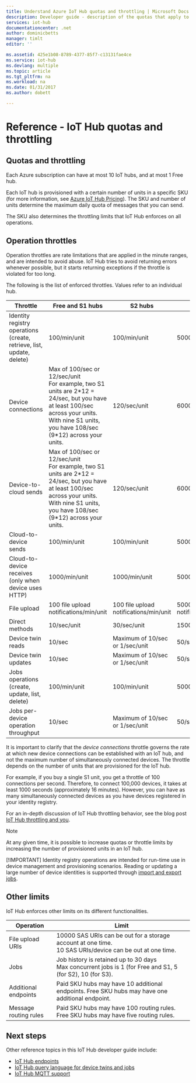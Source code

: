```yaml
---
title: Understand Azure IoT Hub quotas and throttling | Microsoft Docs
description: Developer guide - description of the quotas that apply to IoT Hub and the expected throttling behavior.
services: iot-hub
documentationcenter: .net
author: dominicbetts
manager: timlt
editor: ''

ms.assetid: 425e1b08-8789-4377-85f7-c13131fae4ce
ms.service: iot-hub
ms.devlang: multiple
ms.topic: article
ms.tgt_pltfrm: na
ms.workload: na
ms.date: 01/31/2017
ms.author: dobett

---
```

# Reference - IoT Hub quotas and throttling

## Quotas and throttling
Each Azure subscription can have at most 10 IoT hubs, and at most 1 Free hub.

Each IoT hub is provisioned with a certain number of units in a specific SKU (for more information, see [Azure IoT Hub Pricing][lnk-pricing]). The SKU and number of units determine the maximum daily quota of messages that you can send.

The SKU also determines the throttling limits that IoT Hub enforces on all operations.

## Operation throttles
Operation throttles are rate limitations that are applied in the minute ranges, and are intended to avoid abuse. IoT Hub tries to avoid returning errors whenever possible, but it starts returning exceptions if the throttle is violated for too long.

The following is the list of enforced throttles. Values refer to an individual hub.

| Throttle | Free and S1 hubs | S2 hubs | S3 hubs | 
| -------- | ------- | ------- | ------- |
| Identity registry operations (create, retrieve, list, update, delete) | 100/min/unit | 100/min/unit | 5000/min/unit |
| Device connections | Max of 100/sec or 12/sec/unit <br/> For example, two S1 units are 2\*12 = 24/sec, but you have at least 100/sec across your units. With nine S1 units, you have 108/sec (9\*12) across your units. | 120/sec/unit | 6000/sec/unit |
| Device-to-cloud sends | Max of 100/sec or 12/sec/unit <br/> For example, two S1 units are 2\*12 = 24/sec, but you have at least 100/sec across your units. With nine S1 units, you have 108/sec (9\*12) across your units. | 120/sec/unit | 6000/sec/unit |
| Cloud-to-device sends | 100/min/unit | 100/min/unit | 5000/min/unit |
| Cloud-to-device receives <br/> (only when device uses HTTP)| 1000/min/unit | 1000/min/unit| 50000/min/unit |
| File upload | 100 file upload notifications/min/unit | 100 file upload notifications/min/unit | 5000 file upload notifications/min/unit |
| Direct methods | 10/sec/unit | 30/sec/unit | 1500/sec/unit | 
| Device twin reads | 10/sec | Maximum of 10/sec or 1/sec/unit | 50/sec/unit |
| Device twin updates | 10/sec | Maximum of 10/sec or 1/sec/unit | 50/sec/unit |
| Jobs operations <br/> (create, update, list, delete) | 100/min/unit | 100/min/unit | 5000/min/unit |
| Jobs per-device operation throughput | 10/sec | Maximum of 10/sec or 1/sec/unit | 50/sec/unit |

It is important to clarify that the *device connections* throttle governs the rate at which new device connections can be established with an IoT hub, and not the maximum number of simultaneously connected devices. The throttle depends on the number of units that are provisioned for the IoT hub.

For example, if you buy a single S1 unit, you get a throttle of 100 connections per second. Therefore, to connect 100,000 devices, it takes at least 1000 seconds (approximately 16 minutes). However, you can have as many simultaneously connected devices as you have devices registered in your identity registry.

For an in-depth discussion of IoT Hub throttling behavior, see the blog post [IoT Hub throttling and you][lnk-throttle-blog].

> [!NOTE]
> At any given time, it is possible to increase quotas or throttle limits by increasing the number of provisioned units in an IoT hub.
> 
> [!IMPORTANT]
> Identity registry operations are intended for run-time use in device management and provisioning scenarios. Reading or updating a large number of device identities is supported through [import and export jobs][lnk-importexport].
> 
> 

## Other limits

IoT Hub enforces other limits on its different functionalities.

| Operation | Limit |
| --------- | ----- |
| File upload URIs | 10000 SAS URIs can be out for a storage account at one time. <br/> 10 SAS URIs/device can be out at one time. |
| Jobs | Job history is retained up to 30 days <br/> Max concurrent jobs is 1 (for Free and S1, 5 (for S2), 10 (for S3). |
| Additional endpoints | Paid SKU hubs may have 10 additional endpoints. Free SKU hubs may have one additional endpoint. |
| Message routing rules | Paid SKU hubs may have 100 routing rules. Free SKU hubs may have five routing rules. |

## Next steps
Other reference topics in this IoT Hub developer guide include:

* [IoT Hub endpoints][lnk-devguide-endpoints]
* [IoT Hub query language for device twins and jobs][lnk-devguide-query]
* [IoT Hub MQTT support][lnk-devguide-mqtt]

[lnk-pricing]: https://azure.microsoft.com/pricing/details/iot-hub
[lnk-throttle-blog]: https://azure.microsoft.com/blog/iot-hub-throttling-and-you/
[lnk-importexport]: iot-hub-devguide-identity-registry.md#import-and-export-device-identities

[lnk-devguide-endpoints]: iot-hub-devguide-endpoints.md
[lnk-devguide-query]: iot-hub-devguide-query-language.md
[lnk-devguide-mqtt]: iot-hub-mqtt-support.md
